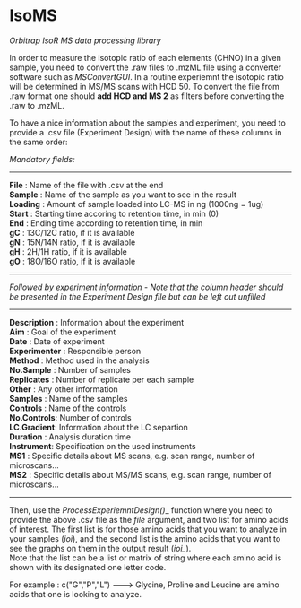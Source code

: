 # IsoMS
*Orbitrap IsoR MS data processing library*

In order to measure the isotopic ratio of each elements (CHNO) in a given sample, you need to convert the .raw files to .mzML file using a converter software such as _MSConvertGUI_. In a routine experiemnt the isotopic ratio will be determined in MS/MS scans with HCD 50. To convert the file from .raw format one should __add HCD and MS 2__ as filters before converting the .raw to .mzML.

To have a nice information about the samples and experiment, you need to provide a .csv file (Experiment Design) with the name of these columns in the same order:

_Mandatory fields:_
***
__File__ : Name of the file with .csv at the end  
__Sample__ : Name of the sample as you want to see in the result  
__Loading__ : Amount of sample loaded into LC-MS in ng (1000ng = 1ug)  
__Start__ : Starting time accoring to retention time, in min (0)  
__End__ : Ending time according to retention time, in min  
__gC__ : 13C/12C ratio, if it is available  
__gN__ : 15N/14N ratio, if it is available  
__gH__ : 2H/1H ratio, if it is available  
__gO__ : 18O/16O ratio, if it is available  
***
_Followed by experiment information - Note that the column header should be presented in the Experiment Design file but can be left out unfilled_
***
__Description__ : Information about the experiment  
__Aim__ : Goal of the experiment  
__Date__ : Date of experiment  
__Experimenter__ : Responsible person  
__Method__ : Method used in the analysis  
__No.Sample__ : Number of samples  
__Replicates__ : Number of replicate per each sample  
__Other__ : Any other information  
__Samples__ : Name of the samples  
__Controls__ : Name of the controls  
__No.Controls__: Number of controls  
__LC.Gradient__: Information about the LC separtion  
__Duration__ : Analysis duration time  
__Instrument__: Specification on the used instruments  
__MS1__ : Specific details about MS scans, e.g. scan range, number of microscans...  
__MS2__ : Specific details about MS/MS scans, e.g. scan range, number of microscans...  
***

Then, use the __ProcessExperiemntDesign_()__ function where you need to provide the above .csv file as the _file_ argument, and two list for amino acids of interest. The first list is for those amino acids that you want to analyze in your samples (_ioi_), and the second list is the amino acids that you want to see the graphs on them in the output result (*ioi_*).  
Note that the list can be a list or matrix of string where each amino acid is shown with its designated one letter code. 

For example : c("G","P","L") ---> Glycine, Proline and Leucine are amino acids that one is looking to analyze.


